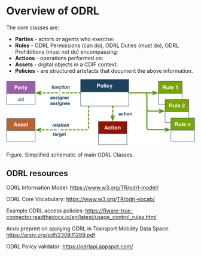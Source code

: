 # Overview of ODRL

The core classes are:
- **Parties** - actors or agents who exercise:
- **Rules** - ODRL Permissions (can do), ODRL Duties (must do), ODRL Prohibitions (must not do)
encompassing:
- **Actions** - operations performed on:
- **Assets** - digital objects in a CDIF context.
- **Policies** - are structured artefacts that document the above information.

![ODRL class overview](./figures/odrlclasses.jpg)

Figure. Simplified schematic of main ODRL Classes.

## ODRL resources

ODRL Information Model: https://www.w3.org/TR/odrl-model/

ODRL Core Vocabulary: https://www.w3.org/TR/odrl-vocab/

Example ODRL access policies:
https://fiware-true-connector.readthedocs.io/en/latest/usage_control_rules.html

Arxiv preprint on applying ODRL in Transport Mobility Data Space: https://arxiv.org/pdf/2309.11289.pdf

ODRL Policy validator: https://odrlapi.appspot.com/